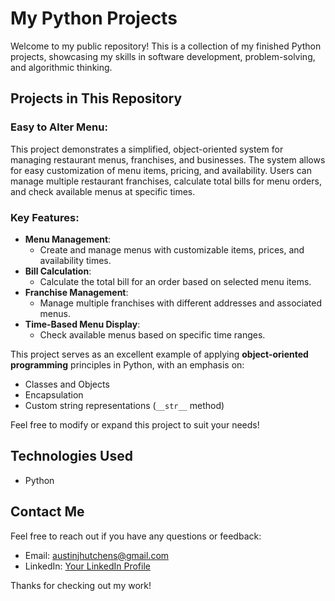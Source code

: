 # My Python Projects

Welcome to my public repository! This is a collection of my finished Python projects, showcasing my skills in software development, problem-solving, and algorithmic thinking.

## Projects in This Repository

### Easy to Alter Menu:

This project demonstrates a simplified, object-oriented system for managing restaurant menus, franchises, and businesses. The system allows for easy customization of menu items, pricing, and availability. Users can manage multiple restaurant franchises, calculate total bills for menu orders, and check available menus at specific times.

### Key Features:
- **Menu Management**: 
  - Create and manage menus with customizable items, prices, and availability times.
- **Bill Calculation**: 
  - Calculate the total bill for an order based on selected menu items.
- **Franchise Management**: 
  - Manage multiple franchises with different addresses and associated menus.
- **Time-Based Menu Display**: 
  - Check available menus based on specific time ranges.

This project serves as an excellent example of applying **object-oriented programming** principles in Python, with an emphasis on:
- Classes and Objects
- Encapsulation
- Custom string representations (`__str__` method)

Feel free to modify or expand this project to suit your needs!



## Technologies Used
- Python


## Contact Me
Feel free to reach out if you have any questions or feedback:
- Email: austinjhutchens@gmail.com
- LinkedIn: [Your LinkedIn Profile](https://www.linkedin.com/in/your-profile)

Thanks for checking out my work!

